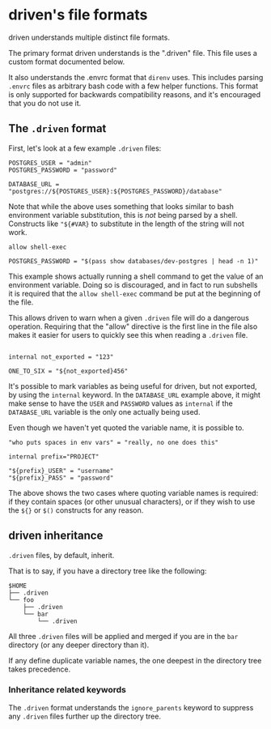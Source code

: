 # driven's file formats

driven understands multiple distinct file formats.

The primary format driven understands is the ".driven" file. This file uses a custom format documented below.

It also understands the .envrc format that `direnv` uses. This includes parsing `.envrc` files as arbitrary bash code with a few helper functions.
This format is only supported for backwards compatibility reasons, and it's encouraged that you do not use it.

## The `.driven` format

First, let's look at a few example `.driven` files:

```driven
POSTGRES_USER = "admin"
POSTGRES_PASSWORD = "password"

DATABASE_URL = "postgres://${POSTGRES_USER}:${POSTGRES_PASSWORD}/database"
```

Note that while the above uses something that looks similar to bash environment
variable substitution, this is *not* being parsed by a shell. Constructs like
`"${#VAR}` to substitute in the length of the string will not work.

```driven
allow shell-exec

POSTGRES_PASSWORD = "$(pass show databases/dev-postgres | head -n 1)"
```

This example shows actually running a shell command to get the value of an
environment variable. Doing so is discouraged, and in fact to run subshells it
is required that the `allow shell-exec` command be put at the beginning of the
file.

This allows driven to warn when a given `.driven` file will do a dangerous
operation. Requiring that the "allow" directive is the first line in the file
also makes it easier for users to quickly see this when reading a `.driven`
file.

```driven

internal not_exported = "123"

ONE_TO_SIX = "${not_exported}456"
```

It's possible to mark variables as being useful for driven, but not exported,
by using the `internal` keyword. In the `DATABASE_URL` example above, it might
make sense to have the `USER` and `PASSWORD` values as `internal` if the
`DATABASE_URL` variable is the only one actually being used.

Even though we haven't yet quoted the variable name, it is possible to.

```driven
"who puts spaces in env vars" = "really, no one does this"

internal prefix="PROJECT"

"${prefix}_USER" = "username"
"${prefix}_PASS" = "password"
```

The above shows the two cases where quoting variable names is required: if they
contain spaces (or other unusual characters), or if they wish to use the `${}`
or `$()` constructs for any reason.

## driven inheritance 

`.driven` files, by default, inherit.

That is to say, if you have a directory tree like the following:

```
$HOME
├── .driven
└── foo
    ├── .driven
    └── bar
        └── .driven
```

All three `.driven` files will be applied and merged if you are in the `bar` directory (or any deeper directory than it).

If any define duplicate variable names, the one deepest in the directory tree takes precedence.

### Inheritance related keywords

The `.driven` format understands the `ignore_parents` keyword to suppress any `.driven` files further up the directory tree. 
